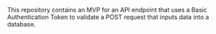 This repository contains an MVP for an API endpoint that uses a Basic Authentication Token to validate a POST request that inputs data into a database.
